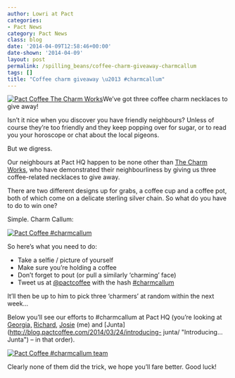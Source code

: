 ```yaml
---
author: Lowri at Pact
categories:
- Pact News
category: Pact News
class: blog
date: '2014-04-09T12:58:46+00:00'
date-shown: '2014-04-09'
layout: post
permalink: /spilling_beans/coffee-charm-giveaway-charmcallum
tags: []
title: "Coffee charm giveaway \u2013 #charmcallum"
---
```


[![Pact Coffee The Charm
Works](http://pactcoffee.files.wordpress.com/2014/04/necklaces.jpeg?w=300)](http://pactcoffee.files.wordpress.com/2014/04/necklaces.jpeg)We’ve
got three coffee charm necklaces to give away!

Isn’t it nice when you discover you have friendly neighbours? Unless of course
they’re too friendly and they keep popping over for sugar, or to read you your
horoscope or chat about the local pigeons.

But we digress.

Our neighbours at Pact HQ happen to be none other than [The Charm
Works](http://www.thecharmworks.com/), who have demonstrated their
neighbourliness by giving us three coffee-related necklaces to give away.

There are two different designs up for grabs, a coffee cup and a coffee pot,
both of which come on a delicate sterling silver chain. So what do you have to
do to win one?

Simple. Charm Callum:

[![Pact Coffee
#charmcallum](http://pactcoffee.files.wordpress.com/2014/04/callumcharm1.jpg)](http://pactcoffee.files.wordpress.com/2014/04/callumcharm1.jpg)

So here’s what you need to do:

  * Take a selfie / picture of yourself
  * Make sure you’re holding a coffee
  * Don’t forget to pout (or pull a similarly ‘charming’ face)
  * Tweet us at [@pactcoffee](https://twitter.com/pactcoffee) with the hash [#charmcallum](https://twitter.com/search?q=%23charmcallum&src=typd&f=realtime)

It’ll then be up to him to pick three ‘charmers’ at random within the next
week…

Below you’ll see our efforts to #charmcallum at Pact HQ (you’re looking at
[Georgia,](http://blog.pactcoffee.com/2014/03/14/introducing-georgia/
"Introducing… Georgia")
[Richard](http://blog.pactcoffee.com/2013/11/19/introducing-richard/
"Introducing… Richard"),
[Josie](http://blog.pactcoffee.com/2014/03/19/introducing-josie/ "Introducing…
Josie") (me) and [Junta](http://blog.pactcoffee.com/2014/03/24/introducing-
junta/ "Introducing… Junta") – in that order).

[![Pact Coffee #charmcallum
team](http://pactcoffee.files.wordpress.com/2014/04/callumcharmteam.jpg?w=545)](http://pactcoffee.files.wordpress.com/2014/04/callumcharmteam.jpg)

Clearly none of them did the trick, we hope you’ll fare better. Good luck!